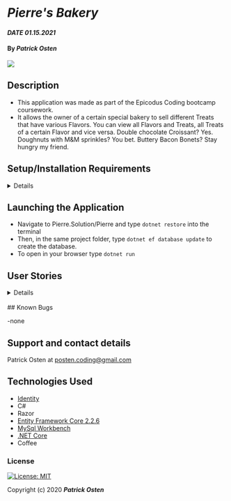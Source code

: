 # _Pierre's Bakery_

#### _DATE 01.15.2021_

#### By _**Patrick Osten**_

![](ReadMeAssets/recording.gif)

## Description
- This application was made as part of the Epicodus Coding bootcamp coursework.
- It allows the owner of a certain special bakery to sell different Treats that have various Flavors. You can view all Flavors and Treats, all Treats of a certain Flavor and vice versa. Double chocolate Croissant? Yes. Doughnuts with M&M sprinkles? You bet. Buttery Bacon Bonets? Stay hungry my friend.

## Setup/Installation Requirements

<details>

Software Requirements
* An internet browser of your choice
* A code editor; I used [VsCode](https://code.visualstudio.com/download)
* [MySql Workbench](https://dev.mysql.com/downloads/workbench/)
* [.NET Core 2.2](https://dotnet.microsoft.com/download)

Open by Downloading or Cloning
* Navigate to <Pierre.Solution/Pierre>
* Download this repository to your computer by clicking the green Code button and 'Download Zip'
* Or clone the repository with `git clone `

AppSettings
* This project requires an AppSettings file. Create your `appsettings.json` file in the main `Library` directory. 
* Format your `appsettings.json` file as follows including your unique password that was created at MySqlWorkbench installation:
```
{
  "ConnectionStrings":{
      "DefaultConnection": "Server=localhost;Port=3306;database=posten-pierre;uid=root;pwd=<YourPassword>;"
  }
}
```
* Update the Server, Port, and User ID as needed.

</details>

## Launching the Application
* Navigate to Pierre.Solution/Pierre and type `dotnet restore` into the terminal
* Then, in the same project folder, type `dotnet ef database update` to create the database. 
* To open in your browser type `dotnet run` 

## User Stories
<details>

| User Stories                                                                                                                                                                                                                                                               |   |
|----------------------------------------------------------------------------------------------------------------------------------------------------------------------------------------------------------------------------------------------------------------------------|---|
| The application should have user authentication. A user should be able to log in and log out. Only logged in users should have create, update and delete functionality. All users should be able to have read functionality.                                                                                                                                            |   |
| There should be a many-to-many relationship between Treats and Flavors. A treat can have many flavors (such as sweet, savory, spicy, or creamy) and a flavor can have many treats. For instance, the "sweet" flavor could include chocolate croissants, cheesecake, and so on. |   |
| A user should be able to navigate to a splash page that lists all treats and flavors. Users should be able to click on an individual treat or flavor to see all the treats/flavors that belong to it.)                                                                                                            
</details>
<br>
## Known Bugs

-none

## Support and contact details

Patrick Osten at <posten.coding@gmail.com> 

## Technologies Used

* [Identity](https://www.nuget.org/packages/Microsoft.AspNetCore.Identity/)
* C#
* Razor
* [Entity Framework Core 2.2.6](https://www.nuget.org/packages/Microsoft.EntityFrameworkCore)
* [MySql Workbench](https://dev.mysql.com/downloads/workbench/)
* [.NET Core](https://dotnet.microsoft.com/download)
* Coffee

### License

[![License: MIT](https://img.shields.io/badge/License-MIT-yellow.svg)](https://opensource.org/licenses/MIT)

Copyright (c) 2020 **_Patrick Osten_**
